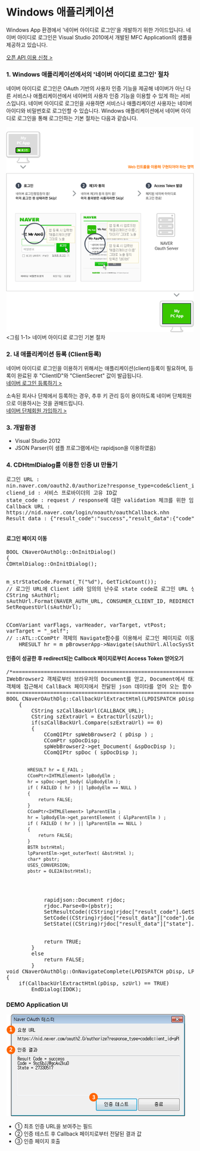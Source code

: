 # Windows 애플리케이션

<html lang="ko">
<head>
    <title>NAVER Developers - 네이버아이디로로그인 Windows 애플리케이션 개발가이드</title>
    <meta name="description" content="NAVER Developers - 네이버아이디로로그인 Windows 애플리케이션 개발가이드">
</head>
<body>
<div class="con">
    <div class="h_page_area">
        <div class="side_menu"></div>
    </div>
    <p class="p_desc">
        Windows App 환경에서 '네이버 아이디로 로그인'을 개발하기 위한 가이드입니다. 네이버 아이디로 로그인은 Visual Studio 2010에서 개발된 MFC Application의 샘플을 제공하고 있습니다.
    </p>
    <div class="buttons2">
        <a class="btn_b_hi3" href="https://developers.naver.com/apps/#/register?api=nvlogin">오픈 API 이용 신청 &gt;</a>
    </div>
    <h3 class="h_sub">1. Windows 애플리케이션에서의 '네이버 아이디로 로그인' 절차</h3>
    <p class="p_desc">네이버 아이디로 로그인은 OAuth 기반의 사용자 인증 기능을 제공해 네이버가 아닌 다른 서비스나 애플리케이션에서 네이버의 사용자 인증 기능을 이용할 수 있게 하는 서비스입니다. 네이버 아이디로 로그인을 사용하면 서비스나 애플리케이션 사용자는 네이버 아이디와 비밀번호로 로그인할 수 있습니다. Windows 애플리케이션에서 네이버 아이디로 로그인을 통해 로그인하는 기본 절차는 다음과 같습니다.</p>
    <div class="img_area_w">
        <div class="img_area"><img alt="" src="./images/img_naverid_windows01.png"><span>&lt;그림 1-1&gt; 네이버 아이디로 로그인 기본 절차</span></div>
    </div>
    <h3 class="h_sub">2. 내 애플리케이션 등록 (Client등록)</h3>
    <p class="p_desc">
        네이버 아이디로 로그인을 이용하기 위해서는 애플리케이션(client)등록이 필요하며, 등록이 완료된 후 "ClientID"와 "ClientSecret" 값이 발급됩니다.</br>
        <a class="color_p2 underline" href="https://developers.naver.com/apps/#/register?api=nvlogin">네이버 로그인 등록하기 &gt;</a>
    </p>
    <p class="p_desc">
        소속된 회사나 단체에서 등록하는 경우, 추후 키 관리 등이 용이하도록 네이버 단체회원으로 이용하시는 것을 권해드립니다.</br>
        <a class="color_p2 underline" href="https://nid.naver.com/group/commonAction.nhn?m=viewTerms" target="_blank">네이버 단체회원 가입하기 &gt;</a>
    </p>
    <h3 class="h_sub">3. 개발환경</h3>
    <ul class="list_type1">
        <li>Visual Studio 2012</li>
        <li>JSON Parser(이 샘플 프로그램에서는 rapidjson을 이용하였음)</li>
    </ul>
    <h3 class="h_sub">4. CDHtmlDialog를 이용한 인증 UI 만들기</h3>
    <div class="code_area">
    <pre class="prettyprint">로그인 URL :
nin.naver.com/oauth2.0/authorize?response_type=code&client_id={“client_id”}&redirect_uri=http%3A%2F%2Fstatic.nid.naver.com%2Foauth%2FnaverOAuthExp.nhn&state={“state_code”}
cliend_id : 서비스 프로바이더의 고유 ID값
state_code : request / response에 대한 validation 체크를 위한 임의 발생 난수 또는 문자열
Callback URL :
https://nid.naver.com/login/noauth/oauthCallback.nhn
Result data : {"result_code":"success","result_data":{"code":"wWUJbbs1apDexAr3","state":"WC4pksjY"}}
    </pre>
    </div>
    <h4 class="h_subsub">로그인 페이지 이동</h4>
    <div class="code_area">
    <pre class="prettyprint">BOOL CNaverOAuthDlg::OnInitDialog()
{
CDHtmlDialog::OnInitDialog();
<br>
m_strStateCode.Format(_T("%d"), GetTickCount());
// 로그인 URL에 Client id와 임의의 난수로 state code로 로그인 URL 생성
CString sAuthUrl;
sAuthUrl.Format(NAVER_AUTH_URL, CONSUMER_CLIENT_ID, REDIRECT_URL, m_strStateCode);
SetRequestUrl(sAuthUrl);
<br>
CComVariant varFlags, varHeader, varTarget, vtPost;
varTarget = "_self";
// ::ATL::CComPtr<IWebBrowser2> 객체의 Navigate함수를 이용해서 로그인 페이지로 이동
	HRESULT hr = m_pBrowserApp->Navigate(sAuthUrl.AllocSysString(), &varFlags, &varTarget, &vtPost, &varHeader );</pre>
    </div>
    <h4 class="h_subsub">인증이 성공한 후 redirect되는 Callbcck 페이지로부터 Access Token 얻어오기</h4>
    <div class="code_area">
<pre class="prettyprint">/*=============================================================================
IWebBrowser2 객체로부터 브라우저의 Document를 얻고, Document에서 <BADY>태그에 대한
객체에 접근해서 CallBack 페이지에서 전달된 json 데이타를 얻어 오는 함수
===============================================================================*/
BOOL CNaverOAuthDlg::CallbackUrlExtractHtml(LPDISPATCH pDisp, LPCTSTR szUrl)
	{
		CString szCallBackUrl(CALLBACK_URL);
		CString szExtraUrl = ExtractUrl(szUrl);
		if(szCallBackUrl.Compare(szExtraUrl) == 0)
		{
			CComQIPtr<IWebBrowser2> spWebBrowser2 ( pDisp ) ;
			CComPtr<IDispatch> spDocDisp;
			spWebBrowser2->get_Document( &spDocDisp );
			CComQIPtr<IHTMLDocument2> spDoc ( spDocDisp );

			HRESULT hr = E_FAIL ;
			CComPtr<IHTMLElement> lpBodyElm ;
			hr = spDoc->get_body( &lpBodyElm );
			if ( FAILED ( hr ) || lpBodyElm == NULL )
			{
				return FALSE;
			}
			CComPtr<IHTMLElement> lpParentElm ;
			hr = lpBodyElm->get_parentElement ( &lpParentElm ) ;
			if ( FAILED ( hr ) || lpParentElm == NULL )
			{
				return FALSE;
			}
			BSTR bstrHtml;
			lpParentElm->get_outerText( &bstrHtml );
			char* pbstr;
			USES_CONVERSION;
			pbstr = OLE2A(bstrHtml);
<br>
			rapidjson::Document rjdoc;
			rjdoc.Parse<0>(pbstr);
			SetResultCode((CString)rjdoc["result_code"].GetString());
			SetCode((CString)rjdoc["result_data"]["code"].GetString());
			SetState((CString)rjdoc["result_data"]["state"].GetString());
<br>
			return TRUE;
		}
		else
			return FALSE;
		}
void CNaverOAuthDlg::OnNavigateComplete(LPDISPATCH pDisp, LPCTSTR szUrl)
{
	if(CallbackUrlExtractHtml(pDisp, szUrl) == TRUE)
		EndDialog(IDOK);
</pre>
</div>
    <h3 class="h_sub">DEMO Application UI</h3>
    <div class="img_area"><img alt="" src="./images/img_naverid_windows02.png"></div>
    <ul class="list_type5">
        <li>① 최초 인증 URL을 보여주는 필드</li>
        <li>② 인증 테스트 후 Callback 페이지로부터 전달된 결과 값</li>
        <li>③ 인증 페이지 호출</li>
    </ul>
    <br>
    <br>
    <br>
    <br>
</div>
</body>
</html>